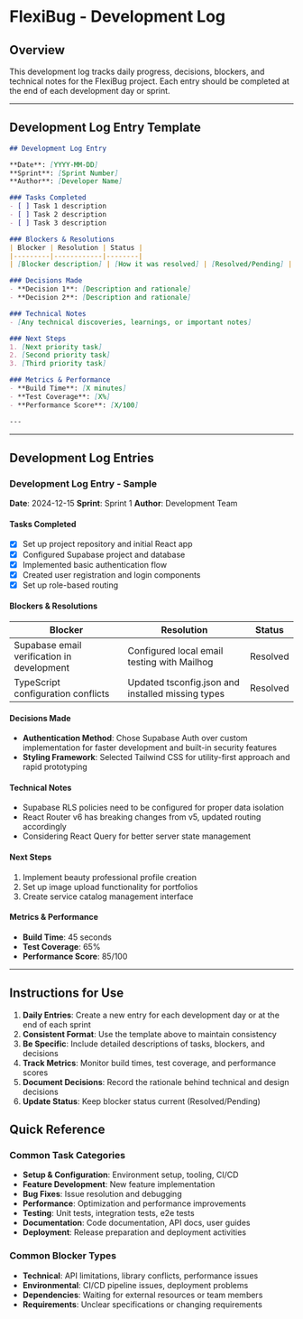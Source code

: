 # FlexiBug - Development Log

## Overview
This development log tracks daily progress, decisions, blockers, and technical notes for the FlexiBug project. Each entry should be completed at the end of each development day or sprint.

---

## Development Log Entry Template

```markdown
## Development Log Entry

**Date**: [YYYY-MM-DD]
**Sprint**: [Sprint Number]
**Author**: [Developer Name]

### Tasks Completed
- [ ] Task 1 description
- [ ] Task 2 description
- [ ] Task 3 description

### Blockers & Resolutions
| Blocker | Resolution | Status |
|---------|------------|--------|
| [Blocker description] | [How it was resolved] | [Resolved/Pending] |

### Decisions Made
- **Decision 1**: [Description and rationale]
- **Decision 2**: [Description and rationale]

### Technical Notes
- [Any technical discoveries, learnings, or important notes]

### Next Steps
1. [Next priority task]
2. [Second priority task]
3. [Third priority task]

### Metrics & Performance
- **Build Time**: [X minutes]
- **Test Coverage**: [X%]
- **Performance Score**: [X/100]

---
```

---

## Development Log Entries

### Development Log Entry - Sample

**Date**: 2024-12-15
**Sprint**: Sprint 1
**Author**: Development Team

#### Tasks Completed
- [x] Set up project repository and initial React app
- [x] Configured Supabase project and database
- [x] Implemented basic authentication flow
- [x] Created user registration and login components
- [x] Set up role-based routing

#### Blockers & Resolutions
| Blocker | Resolution | Status |
|---------|------------|--------|
| Supabase email verification in development | Configured local email testing with Mailhog | Resolved |
| TypeScript configuration conflicts | Updated tsconfig.json and installed missing types | Resolved |

#### Decisions Made
- **Authentication Method**: Chose Supabase Auth over custom implementation for faster development and built-in security features
- **Styling Framework**: Selected Tailwind CSS for utility-first approach and rapid prototyping

#### Technical Notes
- Supabase RLS policies need to be configured for proper data isolation
- React Router v6 has breaking changes from v5, updated routing accordingly
- Considering React Query for better server state management

#### Next Steps
1. Implement beauty professional profile creation
2. Set up image upload functionality for portfolios
3. Create service catalog management interface

#### Metrics & Performance
- **Build Time**: 45 seconds
- **Test Coverage**: 65%
- **Performance Score**: 85/100

---

## Instructions for Use

1. **Daily Entries**: Create a new entry for each development day or at the end of each sprint
2. **Consistent Format**: Use the template above to maintain consistency
3. **Be Specific**: Include detailed descriptions of tasks, blockers, and decisions
4. **Track Metrics**: Monitor build times, test coverage, and performance scores
5. **Document Decisions**: Record the rationale behind technical and design decisions
6. **Update Status**: Keep blocker status current (Resolved/Pending)

## Quick Reference

### Common Task Categories
- **Setup & Configuration**: Environment setup, tooling, CI/CD
- **Feature Development**: New feature implementation
- **Bug Fixes**: Issue resolution and debugging
- **Performance**: Optimization and performance improvements
- **Testing**: Unit tests, integration tests, e2e tests
- **Documentation**: Code documentation, API docs, user guides
- **Deployment**: Release preparation and deployment activities

### Common Blocker Types
- **Technical**: API limitations, library conflicts, performance issues
- **Environmental**: CI/CD pipeline issues, deployment problems
- **Dependencies**: Waiting for external resources or team members
- **Requirements**: Unclear specifications or changing requirements 